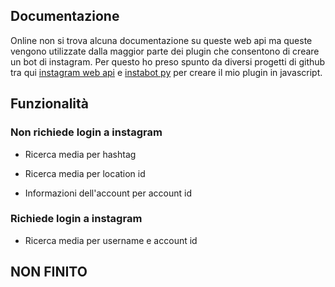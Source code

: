 ## Documentazione

Online non si trova alcuna documentazione su queste web api ma queste vengono utilizzate dalla maggior parte dei plugin che consentono di creare un bot di instagram.
Per questo ho preso spunto da diversi progetti di github tra qui [instagram web api](https://github.com/jlobos/instagram-web-api) e [instabot py](https://github.com/instabot-py) per creare il mio plugin in javascript.

## Funzionalità

### Non richiede login a instagram

* Ricerca media per hashtag

* Ricerca media per location id

* Informazioni dell'account per account id

### Richiede login a instagram

* Ricerca media per username e account id

## NON FINITO
